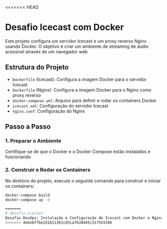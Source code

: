 <<<<<<< HEAD
# Desafio Icecast com Docker

Este projeto configura um servidor Icecast e um proxy reverso Nginx usando Docker. O objetivo é criar um ambiente de streaming de áudio acessível através de um navegador web

## Estrutura do Projeto

- `Dockerfile` (Icecast): Configura a imagem Docker para o servidor Icecast
- `Dockerfile` (Nginx): Configura a imagem Docker para o Nginx como proxy reverso
- `docker-compose.yml`: Arquivo para definir e rodar os containers Docker
- `icecast.xml`: Configuração do servidor Icecast
- `nginx.conf`: Configuração do Nginx

## Passo a Passo

### 1. **Preparar o Ambiente**

Certifique-se de que o Docker e o Docker Compose estão instalados e funcionando

### 2. **Construir e Rodar os Containers**

No diretório do projeto, execute o seguinte comando para construir e iniciar os containers:

```bash
docker-compose build
docker-compose up -d

=======
# desafio-icecast
Desafio DevOps: Instalação e Configuração de Icecast com Docker e Nginx
>>>>>>> 4ebebffbe2d1611301cd3ca7638445c517554106
